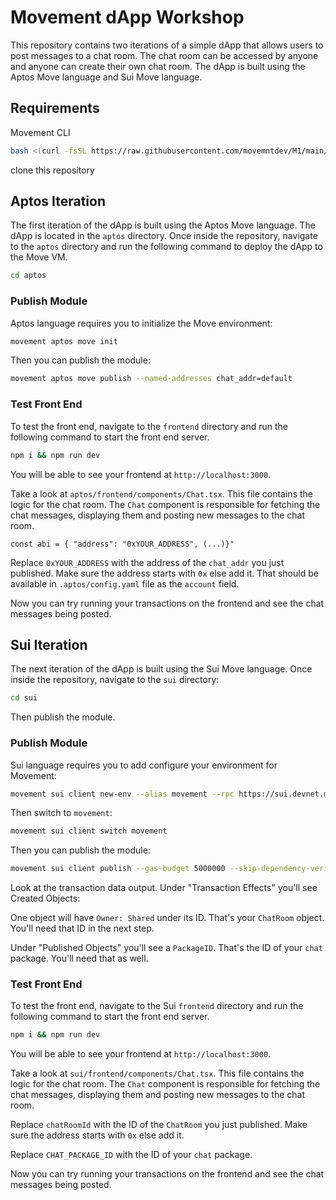 # Movement dApp Workshop

This repository contains two iterations of a simple dApp that allows users to post messages to a chat room. The chat room can be accessed by anyone and anyone can create their own chat room. The dApp is built using the Aptos Move language and Sui Move language.

## Requirements

Movement CLI

```bash
bash <(curl -fsSL https://raw.githubusercontent.com/movemntdev/M1/main/scripts/install.sh) --latest
```

clone this repository

## Aptos Iteration

The first iteration of the dApp is built using the Aptos Move language. The dApp is located in the `aptos` directory. Once inside the repository, navigate to the `aptos` directory and run the following command to deploy the dApp to the Move VM.

```bash
cd aptos
```

### Publish Module

Aptos language requires you to initialize the Move environment:

```bash
movement aptos move init
```

Then you can publish the module:

```bash
movement aptos move publish --named-addresses chat_addr=default
```

### Test Front End

To test the front end, navigate to the `frontend` directory and run the following command to start the front end server.

```bash
npm i && npm run dev
```

You will be able to see your frontend at `http://localhost:3000`.

Take a look at `aptos/frontend/components/Chat.tsx`. This file contains the logic for the chat room. The `Chat` component is responsible for fetching the chat messages, displaying them and posting new messages to the chat room.

```tsx
const abi = { "address": "0xYOUR_ADDRESS", (...)}"
```

Replace `0xYOUR_ADDRESS` with the address of the `chat_addr` you just published. Make sure the address starts with `0x` else add it. That should be available in `.aptos/config.yaml` file as the `account` field.

Now you can try running your transactions on the frontend and see the chat messages being posted.

## Sui Iteration

The next iteration of the dApp is built using the Sui Move language. Once inside the repository, navigate to the `sui` directory:

```bash
cd sui
```
Then publish the module.

### Publish Module

Sui language requires you to add configure your environment for Movement:

```bash
movement sui client new-env --alias movement --rpc https://sui.devnet.m2.movementlabs.xyz
```

Then switch to `movement`:

```bash
movement sui client switch movement
```

Then you can publish the module:

```bash
movement sui client publish --gas-budget 5000000 --skip-dependency-verification
```

Look at the transaction data output. Under "Transaction Effects" you'll see Created Objects:

One object will have `Owner: Shared` under its ID. That's your `ChatRoom` object. You'll need that ID in the next step.

Under "Published Objects" you'll see a `PackageID`. That's the ID of your `chat` package. You'll need that as well.

### Test Front End

To test the front end, navigate to the Sui `frontend` directory and run the following command to start the front end server.

```bash
npm i && npm run dev
```

You will be able to see your frontend at `http://localhost:3000`.

Take a look at `sui/frontend/components/Chat.tsx`. This file contains the logic for the chat room. The `Chat` component is responsible for fetching the chat messages, displaying them and posting new messages to the chat room.

Replace `chatRoomId` with the ID of the `ChatRoom` you just published. Make sure the address starts with `0x` else add it.

Replace `CHAT_PACKAGE_ID` with the ID of your `chat` package.

Now you can try running your transactions on the frontend and see the chat messages being posted.